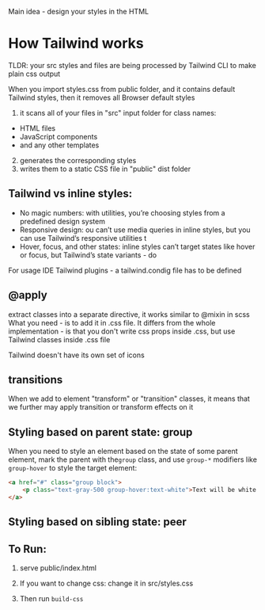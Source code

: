 Main idea - design your styles in the HTML

# How Tailwind works
TLDR: your src styles and files are being processed by Tailwind CLI to make plain css output

When you import styles.css from public folder, and it contains default Tailwind styles,
then it removes all Browser default styles

1. it scans all of your files in "src" input folder for class names:
- HTML files
- JavaScript components
- and any other templates 
2. generates the corresponding styles
3. writes them to a static CSS file in "public" dist folder

## Tailwind vs inline styles:
- No magic numbers: with utilities, you’re choosing styles from a predefined design system
- Responsive design: ou can’t use media queries in inline styles, but you can use Tailwind’s responsive utilities t
- Hover, focus, and other states: inline styles can’t target states like hover or focus, but Tailwind’s state variants - do 


For usage IDE Tailwind plugins - a tailwind.condig file has to be defined

## @apply
extract classes into a separate directive, it works similar to @mixin in scss
What you need - is to add it in .css file. 
It differs from the whole implementation - is that you don't write css props inside .css, but use Tailwind classes inside .css file


Tailwind doesn't have its own set of icons

## transitions
When we add to element "transform" or "transition" classes, it means that we further may apply transition or transform effects on it

## Styling based on parent state: group
When you need to style an element based on the state of some parent element,
mark the parent with the`group` class, and use `group-*` modifiers like `group-hover` to style the target element:

```html
<a href="#" class="group block">
    <p class="text-gray-500 group-hover:text-white">Text will be white on parent link hovered</p>
</a>
```

## Styling based on sibling state: peer

## To Run:
1. serve public/index.html

2. If you want to change css: change it in src/styles.css
3. Then run `build-css`
